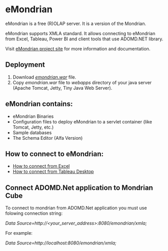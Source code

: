 # eMondrian
eMondrian is a free (R)OLAP server. It is a version of the Mondrian.

eMondrian supports XMLA standard. It allows connecting to eMondrian from Excel, Tableau, Power BI and client tools that use ADOMD.NET library.

Visit [eMondrian project site](https://sergeisemenkov.github.io/eMondrian/) for more information and documentation.

## Deployment
1. Download [*emondrian.war*](https://github.com/SergeiSemenkov/eMondrian/releases/latest/download/emondrian.war) file.
2. Copy *emondrian.war* file to *webapps* directory of your java server (Apache Tomcat, Jetty, Tiny Java Web Server).

## eMondrian contains: 
- eMondrian Binaries
- Configuration files to deploy eMondrian to a servlet container (like Tomcat, Jetty, etc.)
- Sample databases
- The Schema Editor (Alfa Version)

## How to connect to eMondrian:
- [How to connect from Excel](https://sergeisemenkov.github.io/eMondrian/docs/client_tools/excel_connect)
- [How to connect from Tableau Desktop](https://sergeisemenkov.github.io/eMondrian/docs/client_tools/tableau_connect)

## Connect ADOMD.Net application to Mondrian Cube
To connect to mondrian from ADOMD.Net application you must use folowing connection string:

*Data Source=http://<your_server_address>:8080/emondrian/xmla;*

For example:

*Data Source=http://localhost:8080/emondrian/xmla;* 
